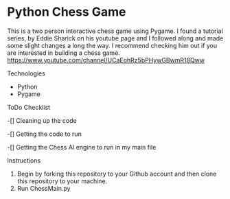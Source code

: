 # Python Chess Game 
This is a two person interactive chess game using Pygame. I found a tutorial series, by Eddie Sharick on his youtube page and I followed along and made some slight changes a long the way. I recommend checking him out if you are interested in building a chess game.
https://www.youtube.com/channel/UCaEohRz5bPHywGBwmR18Qww 

Technologies
- Python
- Pygame

ToDo Checklist

-[] Cleaning up the code

-[] Getting the code to run

-[] Getting the Chess AI engine to run in my main file

Instructions
1. Begin by forking this repository to your Github account and then clone this repository to your machine.
2. Run ChessMain.py
